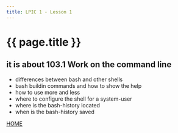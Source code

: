 ```yaml
---
title: LPIC 1 - Lesson 1
---
```


# {{ page.title }}

## it is about 103.1 Work on the command line

- differences between bash and other shells
- bash buildin commands and how to show the help
- how to use more and less
- where to configure the shell for a system-user
- where is the bash-history located
- when is the bash-history saved

[HOME](./)